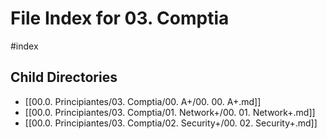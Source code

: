 # File Index for 03. Comptia
#index

## Child Directories

- [[00.0. Principiantes/03. Comptia/00. A+/00. 00. A+.md]]
- [[00.0. Principiantes/03. Comptia/01. Network+/00. 01. Network+.md]]
- [[00.0. Principiantes/03. Comptia/02. Security+/00. 02. Security+.md]]

